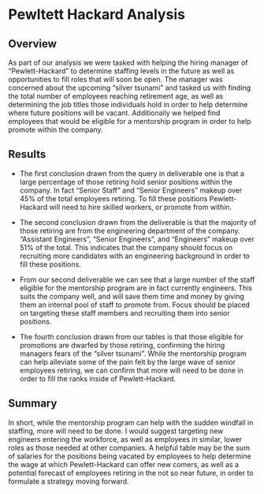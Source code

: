 # Pewltett Hackard Analysis

## Overview

As part of our analysis we were tasked with helping the hiring manager of “Pewlett-Hackard” to determine staffing levels in the future as well as opportunities to fill roles that 
will soon be open. The manager was concerned about the upcoming “silver tsunami” and tasked us with finding the total number of employees reaching retirement age, as well as 
determining the job titles those individuals hold in order to help determine where future positions will be vacant. Additionally we helped find employees that would be eligible 
for a mentorship program in order to help promote within the company.

## Results

- The first conclusion drawn from the query in deliverable one is that a large percentage of those retiring hold senior positions within the company. In fact “Senior Staff” and 
“Senior Engineers” makeup over 45% of the total employees retiring. To fill these positions Pewlett-Hackard will need to hire skilled workers, or promote from within. 

- The second conclusion drawn from the deliverable is that the majority of those retiring are from the engineering department of the company. “Assistant Engineers”, “Senior 
Engineers”, and “Engineers” makeup over 51% of the total. This indicates that the company should focus on recruiting more candidates with an engineering background in order to 
fill these positions. 

- From our second deliverable we can see that a large number of the staff eligible for the mentorship program are in fact currently engineers. This suits the company well, and 
will save them time and money by giving them an internal pool of staff to promote from. Focus should be placed on targeting these staff members and recruiting them into senior 
positions. 

- The fourth conclusion drawn from our tables is that those eligible for promotions are dwarfed by those retiring, confirming the hiring managers fears of the “silver tsunami”. 
While the mentorship program can help alleviate some of the pain felt by the large wave of senior employees retiring, we can confirm that more will need to be done in order to 
fill the ranks inside of Pewlett-Hackard.

## Summary

In short, while the mentorship program can help with the sudden windfall in staffing, more will need to be done. I would suggest targeting new engineers entering the workforce, as 
well as employees in similar, lower roles as those needed at other companies. A helpful table may be the sum of salaries for the positions being vacated by employees to help 
determine the wage at which Pewlett-Hackard can offer new comers, as well as a potential forecast of employees retiring in the not so near future, in order to formulate a strategy 
moving forward.
